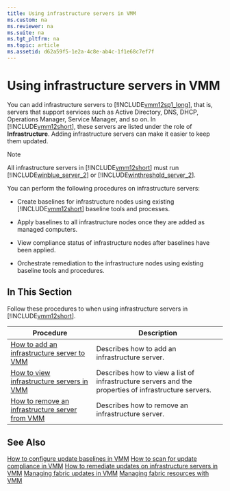 ```yaml
---
title: Using infrastructure servers in VMM
ms.custom: na
ms.reviewer: na
ms.suite: na
ms.tgt_pltfrm: na
ms.topic: article
ms.assetid: d62a59f5-1e2a-4c8e-ab4c-1f1e68c7ef7f
---
```

# Using infrastructure servers in VMM
You can add infrastructure servers to [!INCLUDE[vmm12sp1_long](../../includes/vmm12sp1_long_md.md)], that is, servers that support services such as Active Directory, DNS, DHCP, Operations Manager, Service Manager, and so on. In [!INCLUDE[vmm12short](../../includes/vmm12short_md.md)], these servers are listed under the role of **Infrastructure**. Adding infrastructure servers can make it easier to keep them updated.

> [!NOTE]
> All infrastructure servers in [!INCLUDE[vmm12short](../../includes/vmm12short_md.md)] must run [!INCLUDE[winblue_server_2](../../includes/winblue_server_2_md.md)] or [!INCLUDE[winthreshold_server_2](../../includes/winthreshold_server_2_md.md)].

You can perform the following procedures on infrastructure servers:

-   Create baselines for infrastructure nodes using existing [!INCLUDE[vmm12short](../../includes/vmm12short_md.md)] baseline tools and processes.

-   Apply baselines to all infrastructure nodes once they are added as managed computers.

-   View compliance status of infrastructure nodes after baselines have been applied.

-   Orchestrate remediation to the infrastructure nodes using existing baseline tools and procedures.

## In This Section
Follow these procedures to when using infrastructure servers in [!INCLUDE[vmm12short](../../includes/vmm12short_md.md)].

|Procedure|Description|
|-------------|---------------|
|[How to add an infrastructure server to VMM](How-to-add-an-infrastructure-server-to-VMM.md)|Describes how to add an infrastructure server.|
|[How to view infrastructure servers in VMM](How-to-view-infrastructure-servers-in-VMM.md)|Describes how to view a list of infrastructure servers and the properties of infrastructure servers.|
|[How to remove an infrastructure server from VMM](How-to-remove-an-infrastructure-server-from-VMM.md)|Describes how to remove an infrastructure server.|

## See Also
[How to configure update baselines in VMM](How-to-configure-update-baselines-in-VMM.md)
[How to scan for update compliance in VMM](How-to-scan-for-update-compliance-in-VMM.md)
[How to remediate updates on infrastructure servers in VMM](How-to-remediate-updates-on-infrastructure-servers-in-VMM.md)
[Managing fabric updates in VMM](Managing-fabric-updates-in-VMM.md)
[Managing fabric resources with VMM](Managing-fabric-resources-with-VMM.md)


